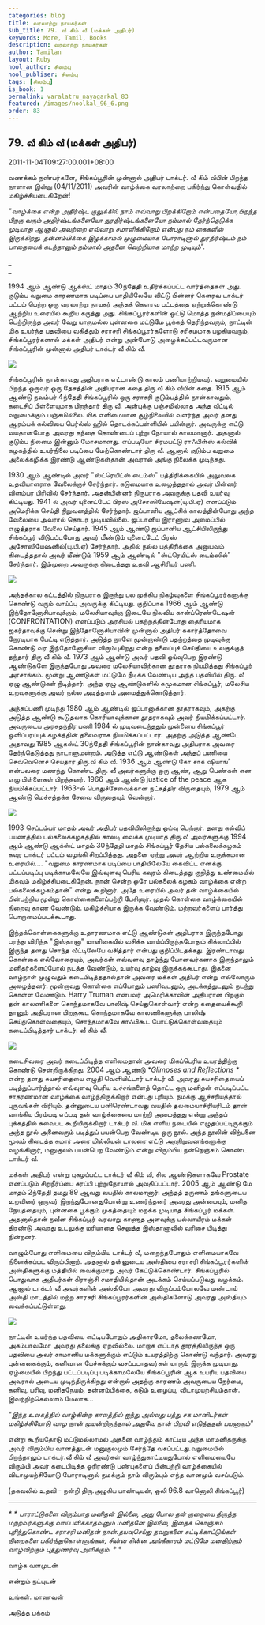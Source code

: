 ```yaml
---
categories: blog
title: வரலாற்று நாயகர்கள்
sub_title: 79. வீ கிம் வீ (மக்கள் அதிபர்)
keywords: More, Tamil, Books
description: வரலாற்று நாயகர்கள்
author: Tamilan
layout: Ruby
nool_author: சிலம்பு
nool_publiser: சிலம்பு
tags: [சிலம்பு]
is_book: 1
permalink: varalatru_nayagarkal_83
featured: /images/noolkal_96_6.png
order: 83
---
```



## 79. வீ கிம் வீ (மக்கள் அதிபர்)

2011-11-04T09:27:00.001+08:00

வணக்கம் நண்பர்களே, சிங்கப்பூரின் முன்னால் அதிபர் டாக்டர். வீ கிம் வீயின் பிறந்த நாளான இன்று (04/11/2011) அவரின் வாழ்க்கை வரலாற்றை பகிர்ந்து கொள்வதில் மகிழ்ச்சியடைகிறேன்!

_"வாழ்க்கை என்ற அதிர்ஷ்ட குலுக்கில் நாம் எவ்வாறு பிறக்கிறோம் என்பதையோ,பிறந்த பிறகு வரும் அதிர்ஷ்டங்களையோ துரதிர்ஷ்டங்களையோ நம்மால் தேர்ந்தெடுக்க முடியாது ஆனால் அவற்றை எவ்வாறு சமாளிக்கிறோம் என்பது நம் கைகளில் இருக்கிறது. தன்னம்பிக்கை இழக்காமல் முழுமையாக போராடினால் துரதிர்ஷ்டம் நம் பாதையைக் கடந்தாலும் நம்மால் அதனை வெற்றியாக மாற்ற முடியும்"._

_  
_

1994 ஆம் ஆண்டு ஆக்ஸ்ட் மாதம் 30ந்தேதி உதிர்க்கப்பட்ட வார்த்தைகள் அது. குடும்ப வறுமை காரணமாக படிப்பை பாதியிலேயே விட்டு பின்னர் கெளரவ டாக்டர் பட்டம் பெற்ற ஒரு வரலாற்று நாயகர் அந்தக் கெளரவ பட்டத்தை ஏற்றுக்கொண்டு ஆற்றிய உரையில் கூறிய கருத்து அது. சிங்கப்பூரர்களின் ஒட்டு மொத்த நன்மதிப்பையும் பெற்றிருந்த அவர் வேறு யாருமல்ல புன்னகை மட்டுமே பூக்கத் தெரிந்தவரும், நாட்டின் மிக உயர்ந்த பதவியை வகித்தும் சராசரி சிங்கப்பூரர்களோடு சரிசமமாக பழகியவரும், சிங்கப்பூரர்களால் மக்கள் அதிபர் என்று அன்போடு அழைக்கப்பட்டவருமான சிங்கப்பூரின் முன்னால் அதிபர் டாக்டர் வீ கிம் வீ.

![](http://2.bp.blogspot.com/-YPIOL24lQR4/TrMsIP1-oZI/AAAAAAAAA9A/wmaTT2Ql3os/s320/pic_wkw_home_quote.jpg)

சிங்கப்பூரின் நான்காவது அதிபராக எட்டாண்டு காலம் பணியாற்றியவர். வறுமையில் பிறந்த ஒருவர் ஒரு தேசத்தின் அதிபரான கதை திரு.வீ கிம் வீயின் கதை. 1915 ஆம் ஆண்டு நவம்பர் 4ந்தேதி சிங்கப்பூரில் ஒரு சராசரி குடும்பத்தில் நான்காவதும், கடைசிப் பிள்ளையுமாக பிறந்தார் திரு வீ. அன்புக்கு பஞ்சமில்லாத அந்த வீட்டில் வறுமைக்கும் பஞ்சமில்லை. மிக எளிமையான சூழ்நிலையில் வளர்ந்த அவர் தனது ஆரம்பக் கல்வியை பெர்ல்ஸ் ஹில் தொடக்கப்பள்ளியில் பயின்றார். அவருக்கு எட்டு வயதானபோது அவரது தந்தை தொண்டைப் புற்று நோயால் காலமானார். அதனால் குடும்ப நிலமை இன்னும் மோசமானது. எப்படியோ சிரமபட்டு ராஃபிள்ஸ் கல்விக் கழகத்தில் உயர்நிலை படிப்பை மேற்கொண்டார் திரு வீ. ஆனால் குடும்ப வறுமை அலைக்கழிக்க இரண்டு ஆண்டுகள்தான் அவரால் அங்கு நிலைக்க முடிந்தது.

1930 ஆம் ஆண்டில் அவர் "ஸ்ட்ரெயிட்ஸ் டைம்ஸ்" பத்திரிக்கையில் அலுவலக உதவியாளராக வேலைக்குச் சேர்ந்தார். கடுமையாக உழைத்ததால் அவர் பின்னர் விளம்பர பிரிவில் சேர்ந்தார். அதன்பின்னர் நிருபராக அவருக்கு பதவி உயர்வு கிட்டியது. 1941 ல் அவர் யுனைட்டேட் பிரஸ் அசோஸியேஷன்(யு.பி.ஏ) எனப்ப்டும் அமெரிக்க செய்தி நிறுவனத்தில் சேர்ந்தார். ஜப்பானிய ஆட்சிக் காலத்தின்போது அந்த வேலையை அவரால் தொடர முடியவில்லை. ஜப்பானிய இராணுவ அமைப்பில் எழுத்தராக வேலை செய்தார். 1945 ஆம் ஆண்டு ஜப்பானிய ஆட்சியிலிருந்து சிங்கப்பூர் விடுபட்டபோது அவர் மீண்டும் யுனைட்டேட் பிரஸ் அசோஸியேஷனில்(யு.பி.ஏ) சேர்ந்தார். அதில் நல்ல பத்திரிக்கை அனுபவம் கிடைத்ததால் அவர் மீண்டும் 1959 ஆம் ஆண்டில் "ஸ்ட்ரெயிட்ஸ் டைம்ஸில்” சேர்ந்தார். இம்முறை அவருக்கு கிடைத்தது உதவி ஆசிரியர் பணி.

![](http://1.bp.blogspot.com/-4oGKAMoxeDA/TrMsQUB7TrI/AAAAAAAAA9I/OU6UyXNXH9k/s1600/wee2.gif)

அந்தக்கால கட்டத்தில் நிருபராக இருந்து பல முக்கிய நிகழ்வுகளை சிங்கப்பூரர்களுக்கு கொண்டு வரும் வாய்ப்பு அவருக்கு கிட்டியது. குறிப்பாக 1966 ஆம் ஆண்டு இந்தோனோசியாவுக்கும், மலேசியாவுக்கு இடையே நிலவிய கான்ப்ரெண்டேஷன் (CONFRONTATION) எனப்படும் அரசியல் பதற்றத்தின்போது தைரியமாக ஜகர்தாவுக்கு சென்று இந்தோனோசியாவின் முன்னால் அதிபர் சுகார்த்தோவை நேரடியாக பேட்டி எடுத்தார். அடுத்த நாளே மூன்றாண்டு பதற்றத்தை முடிவுக்கு கொண்டு வர இந்தோனோசியா விரும்புகிறது என்ற தலைப்புச் செய்தியை உலகுக்குத் தந்தார் திரு வீ கிம் வீ. 1973 ஆம் ஆண்டு அவர் பதவி ஓய்வுபெற இரண்டு ஆண்டுகளே இருந்தபோது அவரை மலேசியாவிற்கான தூதராக நியமித்தது சிங்கப்பூர் அரசாங்கம். மூன்று ஆண்டுகள் மட்டுமே நீடிக்க வேண்டிய அந்த பதவியில் திரு. வீ ஏழு ஆண்டுகள் நீடித்தார். அந்த ஏழு ஆண்டுகளில் சுமூகமான சிங்கப்பூர், மலேசிய உறவுகளுக்கு அவர் நல்ல அடித்தளம் அமைத்துக்கொடுத்தார்.

அந்தப்பணி முடிந்து 1980 ஆம் ஆண்டில் ஜப்பானுக்கான தூதராகவும், அதற்கு அடுத்த ஆண்டு கூடுதலாக கொரியாவுக்கான தூதராகவும் அவர் நியமிக்கப்பட்டார். அவருடைய அரசதந்திர பணி 1984 ல் முடிவடைந்ததும் முன்னைய சிங்கப்பூர் ஒளிப்பரப்புக் கழக்த்தின் தலைவராக நியமிக்கப்பட்டார். அதற்கு அடுத்த ஆண்டே அதாவது 1985 ஆகஸ்ட் 30ந்தேதி சிங்கப்பூரின் நான்காவது அதிபராக அவரை தேர்ந்தெடுத்தது நாடாளுமன்றம். அடுத்த எட்டு ஆண்டுகள் அந்தப் பணியை செவ்வெனெச் செய்தார் திரு.வீ கிம் வீ. 1936 ஆம் ஆண்டு கோ சாக் ஷியாங்’ என்பவரை மணந்து கொண்ட திரு. வீ அவர்களுக்கு ஒரு ஆண், ஆறு பெண்கள் என எழு பிள்ளைகள் பிறந்தனர். 1966 ஆம் ஆண்டு justice of the peace ஆக நியமிக்கப்பட்டார். 1963-ல் பொதுச்சேவைக்கான நட்சத்திர விருதையும், 1979 ஆம் ஆண்டு மெச்சத்தக்க சேவை விருதையும் வென்றார்.

![](http://1.bp.blogspot.com/-QjxjKYrc4iU/TrMsndrA7_I/AAAAAAAAA9Y/RprTi5g53HA/s320/Mns14_SDPF-winners-.jpg)

1993 செப்டம்பர் மாதம் அவர் அதிபர் பதவியிலிருந்து ஓய்வு பெற்றார். தனது கல்விப் பயணத்தில் பல்கலைக்கழகத்தில் காலடி வைக்க முடியாத திரு.வீ அவர்களுக்கு 1994 ஆம் ஆண்டு ஆக்ஸ்ட் மாதம் 30ந்தேதி மாதம் சிங்கப்பூர் தேசிய பல்கலைக்கழகம் கவுர டாக்டர் பட்டம் வழங்கி சிறப்பித்தது. அதனை ஏற்று அவர் ஆற்றிய உருக்கமான உரையில்.... "வறுமை காரணமாக படிப்பை பாதியிலேயே கைவிட்ட எனக்கு பட்டப்படிப்பு படிக்காமலேயே இவ்வுளவு பெரிய கவுரம் கிடைத்தது குறித்து உண்மையில் மிகவும் மகிழ்ச்சியடைகிறேன். நான் சென்ற ஒரே பல்கலைக் கழகம் வாழ்க்கை என்ற பல்கலைக்கழகம்தான்" என்று கூறினார். அதே உரையில் அவர் தன் வாழ்க்கையில் பின்பற்றிய மூன்று கொள்கைகளைப்பற்றி பேசினார். முதல் கொள்கை வாழ்க்கையில் நிறைவு காண வேண்டும். மகிழ்ச்சியாக இருக்க வேண்டும். மற்றவர்களைப் பார்த்து பொறாமைப்படக்கூடாது.

இந்தக்கொள்கைகளுக்கு உதாரணமாக எட்டு ஆண்டுகள் அதிபராக இருந்தபோது பரந்து விரிந்த "இஸ்தானா" மாளிகையில் வசிக்க வாய்ப்பிருந்தபோதும் சிக்லாப்பில் இருந்த தனது சொந்த வீட்டிலேயே வசித்தார் என்பது குறிப்பிடதக்கது. இரண்டாவது கொள்கை எல்லோரையும், அவர்கள் எவ்வுளவு தாழ்ந்து போனவர்களாக இருந்தாலும் மனிதர்களைப்போல் நடத்த வேண்டும், உயர்வு தாழ்வு இருக்கக்கூடாது. இதனை வாழ்நாள் முழுவதும் கடைபிடித்ததால்தான் அவரை மக்கள் அதிபர் என்று எல்லோரும் அழைத்தனர். மூன்றாவது கொள்கை எப்போதும் பணிவுடனும், அடக்கத்துடனும் நடந்து கொள்ள வேண்டும். Harry Truman என்பவர் அமெரிக்காவின் அதிபரான பிறகும் தன் காலணிகளை சொந்தமாகவே பாலிஷ் செய்துகொள்வார் என்ற கதையைக்கூறி தானும் அதிபரான பிறகுகூட சொந்தமாகவே காலணிகளுக்கு பாலிஷ் செய்துகொள்வதையும், சொந்தமாகவே காஃபிகூட போட்டுக்கொள்வதையும் கடைப்பிடித்தார் டாக்டர். வீ கிம் வீ.

![](http://3.bp.blogspot.com/-SLAc8FUkH1g/TrMs7fWt5yI/AAAAAAAAA9g/LyRvhF3oi54/s1600/522289695_42f3daa79a.jpg)

கடைசிவரை அவர் கடைப்பிடித்த எளிமைதான் அவரை மிகப்பெரிய உயரத்திற்கு கொண்டு சென்றிருக்கிறது. 2004 ஆம் ஆண்டு _*Glimpses and Reflections *_ என்ற தனது சுயசரிதையை எழுதி வெளியிட்டார் டாக்டர் வீ. அவரது சுயசரிதையைப் படித்துப்பார்த்தால் எவ்வுளவு பெரிய உச்சங்களைத் தொட்ட ஒரு மனிதன் எப்படிப்பட்ட சாதரணமான வாழ்க்கை வாழ்ந்திருக்கிறார் என்பது புரியும். நமக்கு ஆச்சரியத்தால் புருவங்கள் விரியும். தன்னுடைய பனிரெண்டாவது வயதில் தலமையாசிரியரிடம் தான் வாங்கிய பிரம்படி எப்படி தன் வாழ்க்கையை மாற்றி அமைத்தது என்று அந்தப் புக்கத்தில் சுவைபட கூறியிருக்கிறார் டாக்டர் வீ. மிக எளிய நடையில் எழுதப்பட்டிருக்கும் அந்த நூல் அனைவரும் படித்துப் பயன்பெற வேண்டிய ஒரு நூல். அந்த நூலின் விற்பனை மூலம் கிடைத்த சுமார் அரை மில்லியன் டாலரை எட்டு அறநிறுவனங்களுக்கு வழங்கினார், மனுகுலம் பயன்பெற வேண்டும் என்று விரும்பிய நன்நெஞ்சம் கொண்ட டாக்டர் வீ.

மக்கள் அதிபர் என்று புகழப்பட்ட டாக்டர் வீ கிம் வீ, சில ஆண்டுகளாகவே Prostate எனப்படும் சிறுநீர்ப்பை சுரப்பி புற்றுநோயால் அவதிப்பட்டார். 2005 ஆம் ஆண்டு மே மாதம் 2ந்தேதி தமது 89 ஆவது வயதில் காலமானார். அந்தத் தருணம் தங்களுடைய உறவினர் ஒருவர் இறந்துபோனதுபோன்று உணர்ந்தனர் அவரது அன்பையும், மனித நேயத்தையும், புன்னகை பூக்கும் முகத்தையும் மறக்க முடியாத சிங்கப்பூர் மக்கள். அதனால்தான் நவீன சிங்கப்பூர் வரலாறு காணாத அளவுக்கு பல்லாயிரம் மக்கள் திரண்டு அவரது உடலுக்கு மரியாதை செலுத்த இஸ்தானாவில் வரிசை பிடித்து நின்றனர்.

வாழும்போது எளிமையை விரும்பிய டாக்டர் வீ, மறைந்தபோதும் எளிமையாகவே நினைக்கப்பட விரும்பினார். அதனால் தன்னுடைய அஸ்தியை சராசரி சிங்கப்பூரர்களின் அஸ்திகளுக்கு மத்தியில் வைக்குமாறு அவர் கேட்டுக்கொண்டார். சிங்கப்பூரில் பொதுவாக அதிபர்கள் கிராஞ்சி சமாதியில்தான் அடக்கம் செய்யப்படுவது வழக்கம். ஆனால் டாக்டர் வீ அவர்களின் அஸ்தியோ அவரது விருப்பம்போலவே மண்டாய் அஸ்தி மாடத்தில் மற்ற சாரசரி சிங்கப்பூரர்களின் அஸ்திகளோடு அவரது அஸ்தியும் வைக்கப்பட்டுள்ளது.

![](http://1.bp.blogspot.com/-parckPK7bPQ/TrMshgUvlyI/AAAAAAAAA9Q/F6MXd8ohJrk/s1600/28d7196c49864890512b09381a2e8b13_1M.png)

நாட்டின் உயர்ந்த பதவியை எட்டியபோதும் அதிகாரமோ, தலைக்கணமோ, அகம்பாவமோ அவரது தலைக்கு ஏறவில்லை. மாறாக எட்டாத தூரத்திலிருந்த ஒரு பதவியை அவர் சாமானிய மக்களுக்கும் எட்டும் உயரத்திற்கு கொண்டு வந்தார். அவரது புன்னகைக்கும், கனிவான பேச்சுக்கும் வசப்படாதவர்கள் யாரும் இருக்க முடியாது. ஏழ்மையில் பிறந்து பட்டப்படிப்பு படிக்காமலேயே சிங்கப்பூரின் ஆக உயரிய பதவியை அவரால் அடைய முடிந்திருக்கிறது என்றால் அதற்கு காரணம் அவருடைய நேர்மை, கனிவு, பரிவு, மனிதநேயம், தன்னம்பிக்கை, கடும் உழைப்பு, விடாமுயற்சியும்தான். இவற்றிற்கெல்லாம் மேலாக...

_"இந்த உலகத்தில் வாழ்கின்ற காலத்தில் ஐந்து அல்லது பத்து சக மானிடர்கள் மகிழ்ச்சியோடு வாழ நான் முயன்றிருந்தால் அதுவே நான் பிறவி எடுத்ததன் பயனாகும்"_

என்று கூறியதோடு மட்டுமல்லாமல் அதனை வாழ்ந்தும் காட்டிய அந்த மாமனிதருக்கு அவர் விரும்பிய வானத்துடன் மனுகுலமும் சேர்ந்தே வசப்பட்டது.வறுமையில் பிறந்தாலும் டாக்டர்.வீ கிம் வீ அவர்கள் வாழ்ந்துகாட்டியதுபோல் எளிமையையே விரும்பி அவர் கடைபிடித்த ஓரிரண்டு பண்புகளைப் பின்பற்றி வாழ்க்கையில் விடாமுயற்சியோடு போராடினால் நமக்கும் நாம் விரும்பும் எந்த வானமும் வசப்படும்.

(தகவலில் உதவி - நன்றி திரு.அழகிய பாண்டியன், ஒலி 96.8 வானொலி சிங்கப்பூர்)

* * *

_* *_ _பாராட்டுகளை விரும்பாத மனிதன் இல்லை, அது போல தன் குறையை திருத்த மற்றவர்களுக்கு வாய்பளிக்காதவனும் மனிதனே இல்லை, இதைக் கொஞ்சம் புரிந்துகொண்ட சராசரி மனிதன் நான்.தயவுசெய்து தவறுகளை சுட்டிக்காட்டுங்கள் நிறைகளை பகிர்ந்துகொள்ளுங்கள், சின்ன சின்ன அங்கீகாரம் மட்டுமே மனதிற்கும் வாழ்விற்கும் புத்துணர்வு அளிக்கும்._ _*_ *

வாழ்க வளமுடன்

என்றும் நட்புடன்

உங்கள். மாணவன்

[அடுத்த பக்கம்](varalatru_nayagarkal_84)